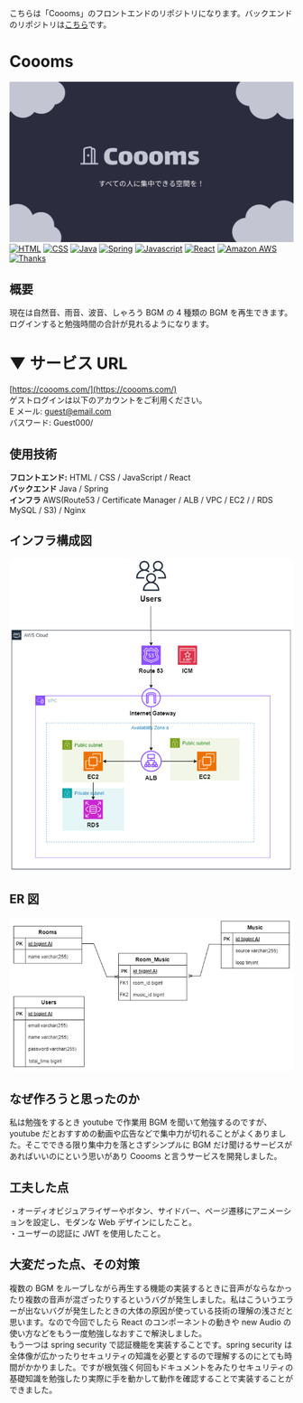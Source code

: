 こちらは「Coooms」のフロントエンドのリポジトリになります。バックエンドのリポジトリは[こちら](https://github.com/Takumi-Itaya/coooms-backend)です。

# Coooms

![service-image](https://github.com/Takumi-Itaya/coooms-frontend/blob/main/public/images/coooms-main-image.png)
[![HTML](https://img.shields.io/badge/HTML-gray?style=flat&logo=html5)](https://developer.mozilla.org/ja/docs/Learn/Getting_started_with_the_web/HTML_basics)
[![CSS](https://img.shields.io/badge/CSS-gray?style=flat&logo=css3&logoColor=%231572B6)](https://developer.mozilla.org/ja/docs/Learn/Getting_started_with_the_web/CSS_basics)
[![Java](https://img.shields.io/badge/Java-gray?style=flat)](https://www.java.com/ja/)
[![Spring](https://img.shields.io/badge/Spring-gray?style=flat&logo=spring)](https://spring.io/)
[![Javascript](https://img.shields.io/badge/Javascript-gray?style=flat&logo=javascript)](https://developer.mozilla.org/ja/docs/Web/JavaScript)
[![React](https://img.shields.io/badge/React-gray?style=flat&logo=React)](https://ja.react.dev/)
[![Amazon AWS](https://img.shields.io/badge/Amazon_AWS-gray?style=flat&logo=amazonwebservices)](https://aws.amazon.com/jp/what-is-aws/)
[![Thanks](https://img.shields.io/badge/Thank%20you-for%20visiting-00aab9)](https://coooms.com/)

## 概要

現在は自然音、雨音、波音、しゃろう BGM の 4 種類の BGM を再生できます。ログインすると勉強時間の合計が見れるようになります。

# ▼ サービス URL

[https://coooms.com/](https://coooms.com/)  
ゲストログインは以下のアカウントをご利用ください。  
E メール: guest@email.com  
パスワード: Guest000/

## 使用技術

**フロントエンド:** HTML / CSS / JavaScript / React  
**バックエンド** Java / Spring  
**インフラ** AWS(Route53 / Certificate Manager / ALB / VPC / EC2 / / RDS MySQL / S3) / Nginx

## インフラ構成図

![infrastructure-diagram](https://github.com/Takumi-Itaya/coooms-frontend/blob/main/public/images/diagrams/aws-config.drawio.png)

## ER 図

![er-diagram](https://github.com/Takumi-Itaya/coooms-frontend/blob/main/public/images/diagrams/coooms-er-diagram.drawio.png)

## なぜ作ろうと思ったのか

私は勉強をするとき youtube で作業用 BGM を聞いて勉強するのですが、youtube だとおすすめの動画や広告などで集中力が切れることがよくありました。そこでできる限り集中力を落とさずシンプルに BGM だけ聞けるサービスがあればいいのにという思いがあり Coooms と言うサービスを開発しました。

## 工夫した点

・オーディオビジュアライザーやボタン、サイドバー、ページ遷移にアニメーションを設定し、モダンな Web デザインにしたこと。  
・ユーザーの認証に JWT を使用したこと。

## 大変だった点、その対策

複数の BGM をループしながら再生する機能の実装するときに音声がならなかったり複数の音声が混ざったりするというバグが発生しました。私はこういうエラーが出ないバグが発生したときの大体の原因が使っている技術の理解の浅さだと思います。なので今回でしたら React のコンポーネントの動きや new Audio の使い方などをもう一度勉強しなおすこで解決しました。  
もう一つは spring security で認証機能を実装することです。spring security は全体像が広かったりセキュリティの知識を必要とするので理解するのにとても時間がかかりました。ですが根気強く何回もドキュメントをみたりセキュリティの基礎知識を勉強したり実際に手を動かして動作を確認することで実装することができました。
